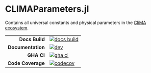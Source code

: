 # CLIMAParameters.jl

Contains all universal constants and physical parameters in the [CliMA ecosystem](https://github.com/CliMA).

|||
|---------------------:|:----------------------------------------------|
| **Docs Build**       | [![docs build][docs-bld-img]][docs-bld-url]   |
| **Documentation**    | [![dev][docs-dev-img]][docs-dev-url]          |
| **GHA CI**           | [![gha ci][gha-ci-img]][gha-ci-url]           |
| **Code Coverage**    | [![codecov][codecov-img]][codecov-url]        |

[docs-bld-img]: https://github.com/CliMA/CLIMAParameters.jl/actions/workflows/Docs.yml/badge.svg
[docs-bld-url]: https://github.com/CliMA/CLIMAParameters.jl/actions/workflows/Docs.yml

[docs-dev-img]: https://img.shields.io/badge/docs-dev-blue.svg
[docs-dev-url]: https://CliMA.github.io/CLIMAParameters.jl/dev/

[gha-ci-img]: https://github.com/CliMA/CLIMAParameters.jl/actions/workflows/ci.yml/badge.svg
[gha-ci-url]: https://github.com/CliMA/CLIMAParameters.jl/actions/workflows/ci.yml

[codecov-img]: https://codecov.io/gh/CliMA/CLIMAParameters.jl/branch/main/graph/badge.svg
[codecov-url]: https://codecov.io/gh/CliMA/CLIMAParameters.jl

